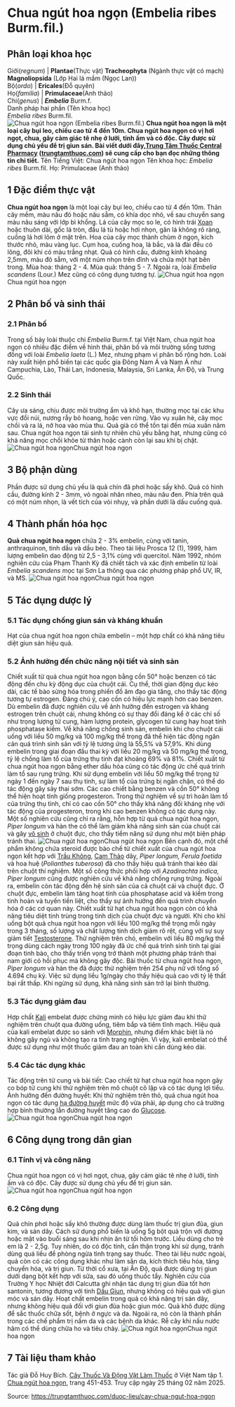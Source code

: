 # Chua ngút hoa ngọn (Embelia ribes Burm.fil.)

Phân loại khoa học  
---  
Giới(_regnum_) |  **Plantae**(Thực vật) **Tracheophyta** (Ngành thực vật có mạch) **Magnoliopsida** (Lớp Hai lá mầm (Ngọc Lan))  
Bộ(_ordo_) | **Ericales**(Đỗ quyên)  
Họ(_familia_) | **Primulaceae**(Anh thảo)  
Chi(_genus_) | _**Embelia**_ Burm.f.  
Danh pháp hai phần (Tên khoa học)  
_Embelia ribes_ Burm.fil.  
![Chua ngút hoa ngọn \(Embelia ribes Burm.fil.\)](https://trungtamthuoc.com/images/others/chua-ngut-hoa-ngon-1-1417.jpg)
**Chua ngút hoa ngọn là một loại cây bụi leo, chiều cao từ 4 đến 10m. Chua ngút hoa ngọn có vị hơi ngọt, chua, gây cảm giác tê nhẹ ở lưỡi, tính ấm và có độc. Cây được sử dụng chủ yếu để trị giun sán. Bài viết dưới đây,[Trung Tâm Thuốc Central Pharmacy](https://trungtamthuoc.com/ "Trung Tâm Thuốc Central Pharmacy") ([trungtamthuoc.com](https://trungtamthuoc.com/ "trungtamthuoc.com")) sẽ cung cấp cho bạn đọc những thông tin chi tiết.**
Tên Tiếng Việt: Chua ngút hoa ngọn
Tên khoa học: _Embelia ribes_ Burm.fil.
Họ: Primulaceae (Anh thảo)
##  1 Đặc điểm thực vật
**Chua ngút hoa ngọn** là một loại cây bụi leo, chiều cao từ 4 đến 10m. Thân cây mềm, màu nâu đỏ hoặc nâu sẫm, có khía dọc nhỏ, về sau chuyển sang màu nâu sáng với lớp bì khổng. Lá của cây mọc so le, có hình trái [Xoan](https://trungtamthuoc.com/duoc-lieu/cay-xoan "Xoan") hoặc thuôn dài, gốc lá tròn, đầu lá tù hoặc hơi nhọn, gân lá không rõ ràng, cuống lá hơi lõm ở mặt trên.
Hoa của cây mọc thành chùm ở ngọn, kích thước nhỏ, màu vàng lục. Cụm hoa, cuống hoa, lá bắc, và lá đài đều có lông, đôi khi có màu trắng nhạt. Quả có hình cầu, đường kính khoảng 2,5mm, màu đỏ sẫm, với một núm nhọn trên đỉnh và chứa một hạt bên trong.
Mùa hoa: tháng 2 - 4.
Mùa quả: tháng 5 - 7.
Ngoài ra, loài _Embelia scandens_ (Lour.) Mez cũng có công dụng tương tự.
![Chua ngút hoa ngọn](https://trungtamthuoc.com/images/item/chua-ngut-hoa-ngon-2.jpg)Chua ngút hoa ngọn
##  2 Phân bố và sinh thái
### 2.1 Phân bố
Trong số bảy loài thuộc chi _Embelia_ Burm.f. tại Việt Nam, chua ngút hoa ngọn có nhiều đặc điểm về hình thái, phân bố và môi trường sống tương đồng với loài _Embelia laeta_ (L.) Mez, nhưng phạm vi phân bố rộng hơn. Loài này xuất hiện phổ biến tại các quốc gia Đông Nam Á và Nam Á như Campuchia, Lào, Thái Lan, Indonesia, Malaysia, Sri Lanka, Ấn Độ, và Trung Quốc.
### 2.2 Sinh thái
Cây ưa sáng, chịu được môi trường ẩm và khô hạn, thường mọc tại các khu vực đồi núi, nương rẫy bỏ hoang, hoặc ven rừng. Vào vụ xuân hè, cây mọc chồi và ra lá, nở hoa vào mùa thu. Quả già có thể tồn tại đến mùa xuân năm sau. Chua ngút hoa ngọn tái sinh tự nhiên chủ yếu bằng hạt, nhưng cũng có khả năng mọc chồi khỏe từ thân hoặc cành còn lại sau khi bị chặt.
![Chua ngút hoa ngọn](https://trungtamthuoc.com/images/item/chua-ngut-hoa-ngon-3.jpg)Chua ngút hoa ngọn
##  3 Bộ phận dùng
Phần được sử dụng chủ yếu là quả chín đã phơi hoặc sấy khô. Quả có hình cầu, đường kính 2 - 3mm, vỏ ngoài nhăn nheo, màu nâu đen. Phía trên quả có một núm nhọn, là vết tích của vòi nhụy, và phần dưới là dấu cuống quả.
##  4 Thành phần hóa học
**Quả chua ngút hoa ngọn** chứa 2 - 3% embelin, cùng với tanin, anthraquinon, tinh dầu và dầu béo.
Theo tài liệu Prosca 12 (1), 1999, hàm lượng embelin dao động từ 2,5 - 3,1% cùng với quercitol.
Năm 1992, nhóm nghiên cứu của Phạm Thanh Kỳ đã chiết tách và xác định embelin từ loài _Embelia scandens_ mọc tại Sơn La thông qua các phương pháp phổ UV, IR, và MS.
![Chua ngút hoa ngọn](https://trungtamthuoc.com/images/item/chua-ngut-hoa-ngon-4.jpg)Chua ngút hoa ngọn
##  5 Tác dụng dược lý
### 5.1 Tác dụng chống giun sán và kháng khuẩn
Hạt của chua ngút hoa ngọn chứa embelin – một hợp chất có khả năng tiêu diệt giun sán hiệu quả.
### 5.2 Ảnh hưởng đến chức năng nội tiết và sinh sản
Chiết xuất từ quả chua ngút hoa ngọn bằng cồn 50° hoặc benzen có tác động đến chu kỳ động dục của chuột cái. Cụ thể, thời gian động dục kéo dài, các tế bào sừng hóa trong phiến đồ âm đạo gia tăng, cho thấy tác động tương tự estrogen. Đáng chú ý, cao cồn có hiệu lực mạnh hơn cao benzen.
Dù embelin đã được nghiên cứu về ảnh hưởng đến estrogen và kháng estrogen trên chuột cái, nhưng không có sự thay đổi đáng kể ở các chỉ số như trọng lượng tử cung, hàm lượng protein, glycogen tử cung hay hoạt tính phosphatase kiềm.
Về khả năng chống sinh sản, embelin khi cho chuột cái uống với liều 50 mg/kg và 100 mg/kg thể trọng đã thể hiện tác động ngăn cản quá trình sinh sản với tỷ lệ tương ứng là 55,5% và 57,9%. Khi dùng embelin trong giai đoạn đầu thai kỳ với liều 20 mg/kg và 50 mg/kg thể trọng, tỷ lệ chống làm tổ của trứng thụ tinh đạt khoảng 69% và 81%.
Chiết xuất từ chua ngút hoa ngọn bằng ether dầu hỏa cũng có tác động ức chế quá trình làm tổ sau rụng trứng. Khi sử dụng embelin với liều 50 mg/kg thể trọng từ ngày 1 đến ngày 7 sau thụ tinh, sự làm tổ của trứng bị ngăn chặn, có thể do tác động gây sảy thai sớm.
Các cao chiết bằng benzen và cồn 50° không thể hiện hoạt tính giống progesteron. Trong thử nghiệm về sự trì hoãn làm tổ của trứng thụ tinh, chỉ có cao cồn 50° cho thấy khả năng đối kháng nhẹ với tác động của progesteron, trong khi cao benzen không có tác dụng này.
Một số nghiên cứu cũng chỉ ra rằng, hỗn hợp từ quả chua ngút hoa ngọn, _Piper longum_ và hàn the có thể làm giảm khả năng sinh sản của chuột cái và gây [vô sinh](https://trungtamthuoc.com/bai-viet/nguyen-nhan-cach-dieu-tri-va-phong-benh-vo-sinh-chung-o-nu-gioi-va-nam-gioi "vô sinh") ở chuột đực, cho thấy tiềm năng sử dụng như một biện pháp tránh thai.
![Chua ngút hoa ngọn](https://trungtamthuoc.com/images/item/chua-ngut-hoa-ngon-5.jpg)Chua ngút hoa ngọn
Bên cạnh đó, một chế phẩm không chứa steroid được bào chế từ chiết xuất của chua ngút hoa ngọn kết hợp với [Trầu Không](https://trungtamthuoc.com/duoc-lieu/trau-khong "Trầu Không"), [Cam Thảo](https://trungtamthuoc.com/duoc-lieu/cam-thao-32 "Cam Thảo") dây, _Piper longum, Ferula foetida_ và hoa huệ (_Polianthes tuberosa_) đã cho thấy hiệu quả tránh thai kéo dài trên chuột thí nghiệm. Một số công thức phối hợp với _Azadirachta indica, Piper longum_ cũng được nghiên cứu về khả năng chống rụng trứng.
Ngoài ra, embelin còn tác động đến hệ sinh sản của cả chuột cái và chuột đực. Ở chuột đực, embelin làm tăng hoạt tính của phosphatase acid và kiềm trong tinh hoàn và tuyến tiền liệt, cho thấy sự ảnh hưởng đến quá trình chuyển hóa ở các cơ quan này.
Chiết xuất từ hạt chua ngút hoa ngọn còn có khả năng tiêu diệt tinh trùng trong tinh dịch của chuột đực và người. Khi cho khỉ uống bột quả chua ngút hoa ngọn với liều 100 mg/kg thể trọng mỗi ngày trong 3 tháng, số lượng và chất lượng tinh dịch giảm rõ rệt, cùng với sự suy giảm tiết [Testosterone](https://trungtamthuoc.com/hoat-chat/testosterone "Testosterone").
Thử nghiệm trên chó, embelin với liều 80 mg/kg thể trọng dùng cách ngày trong 100 ngày đã ức chế quá trình sinh tinh tại giai đoạn tinh bào, cho thấy triển vọng trở thành một phương pháp tránh thai nam giới có hồi phục mà không gây độc.
Bài thuốc từ chua ngút hoa ngọn, _Piper longum_ và hàn the đã được thử nghiệm trên 254 phụ nữ với tổng số 4.694 chu kỳ. Việc sử dụng liều 1g/ngày cho thấy hiệu quả cao với tỷ lệ thất bại rất thấp. Khi ngừng sử dụng, khả năng sinh sản trở lại bình thường.
### 5.3 Tác dụng giảm đau
Hợp chất [Kali](https://trungtamthuoc.com/hoat-chat/kali "Kali") embelat được chứng minh có hiệu lực giảm đau khi thử nghiệm trên chuột qua đường uống, tiêm bắp và tiêm tĩnh mạch. Hiệu quả của kali embelat được so sánh với [Morphin](https://trungtamthuoc.com/hoat-chat/morphin "Morphin"), nhưng điểm khác biệt là nó không gây ngủ và không tạo ra tình trạng nghiện. Vì vậy, kali embelat có thể được sử dụng như một thuốc giảm đau an toàn khi cần dùng kéo dài.
### 5.4 Các tác dụng khác
Tác động trên tử cung và bài tiết: Cao chiết từ hạt chua ngút hoa ngọn gây co bóp tử cung khi thử nghiệm trên mô chuột cô lập và có tác dụng lợi tiểu.
Ảnh hưởng đến đường huyết: Khi thử nghiệm trên thỏ, quả chua ngút hoa ngọn có tác dụng [hạ đường huyết](https://trungtamthuoc.com/bai-viet/ha-glucose-mau "hạ đường huyết") mức độ vừa phải, áp dụng cho cả trường hợp bình thường lẫn đường huyết tăng cao do [Glucose](https://trungtamthuoc.com/hoat-chat/glucose "Glucose").
![Chua ngút hoa ngọn](https://trungtamthuoc.com/images/item/chua-ngut-hoa-ngon-6.jpg)Chua ngút hoa ngọn
##  6 Công dụng trong dân gian
### 6.1 Tính vị và công năng
Chua ngút hoa ngọn có vị hơi ngọt, chua, gây cảm giác tê nhẹ ở lưỡi, tính ấm và có độc. Cây được sử dụng chủ yếu để trị giun sán.
![Chua ngút hoa ngọn](https://trungtamthuoc.com/images/item/chua-ngut-hoa-ngon-7.jpg)Chua ngút hoa ngọn
### 6.2 Công dụng
Quả chín phơi hoặc sấy khô thường được dùng làm thuốc trị giun đũa, giun kim, và sán dây. Cách sử dụng phổ biến là uống 5g bột quả trộn với đường hoặc mật vào buổi sáng sau khi nhịn ăn từ tối hôm trước. Liều dùng cho trẻ em là 2 - 2,5g. Tuy nhiên, do có độc tính, cần thận trọng khi sử dụng, tránh dùng quá liều để phòng ngừa tình trạng say thuốc.
Theo tài liệu nước ngoài, quả còn có các công dụng khác như làm săn da, kích thích tiêu hóa, tăng chuyển hóa, và trị giun. Từ thời cổ xưa, tại Ấn Độ, quả được dùng trị giun dưới dạng bột kết hợp với sữa, sau đó uống thuốc tẩy. Nghiên cứu của Trường Y học Nhiệt đới Calcutta ghi nhận tác dụng trị giun đũa tốt hơn santonin, tương đương với tinh [Dầu Giun](https://trungtamthuoc.com/duoc-lieu/dau-giun "Dầu Giun"), nhưng không có hiệu quả với giun móc và sán dây.
Hoạt chất embelin trong quả có khả năng trị sán dây, nhưng không hiệu quả đối với giun đũa hoặc giun móc.
Quả khô được dùng để sắc thuốc chữa sốt, bệnh ở ngực và da. Ngoài ra, nó còn là thành phần trong các chế phẩm trị nấm da và các bệnh da khác. Rễ cây khi nấu nước hãm có thể dùng chữa ho và tiêu chảy.
![Chua ngút hoa ngọn](https://trungtamthuoc.com/images/item/chua-ngut-hoa-ngon-8.jpg)Chua ngút hoa ngọn
##  7 Tài liệu tham khảo
Tác giả Đỗ Huy Bích. [Cây Thuốc Và Động Vật Làm Thuốc](https://trungtamthuoc.com/bai-viet/doc-online-va-tai-mien-phi-pdf-sach-cay-thuoc-va-dong-vat-lam-thuoc-o-viet-nam "Cây Thuốc Và Động Vật Làm Thuốc") ở Việt Nam tập 1. [Chua ngút hoa ngọn](https://trungtamthuoc.com/upload/pdf/cay-thuoc-va-dong-vat-lam-thuoc-tap-1-trungtamthuoc.com.pdf), trang 451-453. Truy cập ngày 25 tháng 02 năm 2025.


Source: https://trungtamthuoc.com/duoc-lieu/cay-chua-ngut-hoa-ngon